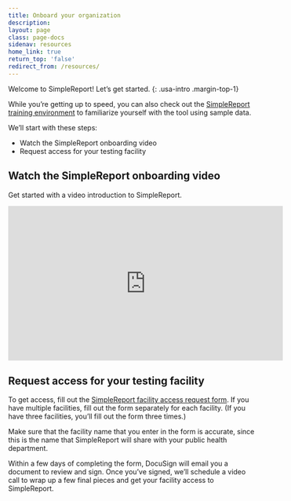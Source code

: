 ```yaml
---
title: Onboard your organization
description:
layout: page
class: page-docs
sidenav: resources
home_link: true
return_top: 'false'
redirect_from: /resources/
---
```


Welcome to SimpleReport! Let’s get started.
{: .usa-intro .margin-top-1}

<div class="usa-alert usa-alert--info">
  <div class="usa-alert__body">
    <p class="usa-alert__text">While you’re getting up to speed, you can also check out the <a href="https://training.simplereport.gov/app">SimpleReport training environment</a> to familiarize yourself with the tool using sample data.</p>
  </div>
</div>

We’ll start with these steps:
- Watch the SimpleReport onboarding video
- Request access for your testing facility

## Watch the SimpleReport onboarding video
Get started with a video introduction to SimpleReport.

<div class="usa-embed-container">
  <iframe title="PRIME SimpleReport Introduction & Onboarding Guide" width="560" height="315" src="https://www.youtube.com/embed/3YsfDprX2aw" frameborder="0" allow="accelerometer; autoplay; clipboard-write; encrypted-media; gyroscope; picture-in-picture" allowfullscreen></iframe>
</div>

## Request access for your testing facility
To get access, fill out the [SimpleReport facility access request form](https://airtable.com/shrekmUp6PNvVbHAJ). If you have multiple facilities, fill out the form separately for each facility. (If you have three facilities, you’ll fill out the form three times.)

Make sure that the facility name that you enter in the form is accurate, since this is the name that SimpleReport will share with your public health department.

Within a few days of completing the form, DocuSign will email you a document to review and sign. Once you’ve signed, we’ll schedule a video call to wrap up a few final pieces and get your facility access to SimpleReport.

